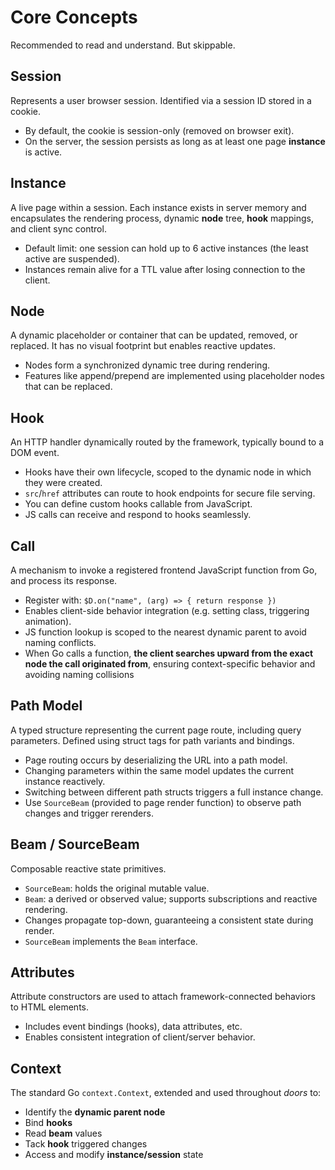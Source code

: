 # Core Concepts

Recommended to read and understand. But skippable.

## Session

Represents a user browser session. Identified via a session ID stored in a cookie.

- By default, the cookie is session-only (removed on browser exit).
- On the server, the session persists as long as at least one page **instance** is active.

## Instance

A live page within a session. Each instance exists in server memory and encapsulates the rendering process, dynamic **node** tree, **hook** mappings, and client sync control.

- Default limit: one session can hold up to 6 active instances (the least active are suspended).
- Instances remain alive for a TTL value after losing connection to the client.

## Node

A dynamic placeholder or container that can be updated, removed, or replaced. It has no visual footprint but enables reactive updates.

- Nodes form a synchronized dynamic tree during rendering.
- Features like append/prepend are implemented using placeholder nodes that can be replaced.

## Hook

An HTTP handler dynamically routed by the framework, typically bound to a DOM event.

- Hooks have their own lifecycle, scoped to the dynamic node in which they were created.
- `src`/`href` attributes can route to hook endpoints for secure file serving.
- You can define custom hooks callable from JavaScript.
- JS calls can receive and respond to hooks seamlessly.

## Call

A mechanism to invoke a registered frontend JavaScript function from Go, and process its response.

- Register with: `$D.on("name", (arg) => { return response })`
- Enables client-side behavior integration (e.g. setting class, triggering animation).
- JS function lookup is scoped to the nearest dynamic parent to avoid naming conflicts.
- When Go calls a function, **the client searches upward from the exact node the call originated from**, ensuring context-specific behavior and avoiding naming collisions

## Path Model

A typed structure representing the current page route, including query parameters. Defined using struct tags for path variants and bindings.

- Page routing occurs by deserializing the URL into a path model.
- Changing parameters within the same model updates the current instance reactively.
- Switching between different path structs triggers a full instance change.
- Use `SourceBeam` (provided to page render function) to observe path changes and trigger rerenders.

## Beam / SourceBeam

Composable reactive state primitives.

- `SourceBeam`: holds the original mutable value.
- `Beam`: a derived or observed value; supports subscriptions and reactive rendering.
- Changes propagate top-down, guaranteeing a consistent state during render.
- `SourceBeam` implements the `Beam` interface.

## Attributes

Attribute constructors are used to attach framework-connected behaviors to HTML elements.

- Includes event bindings (hooks), data attributes, etc.
- Enables consistent integration of client/server behavior.

## Context

The standard Go `context.Context`, extended and used throughout *doors* to:

- Identify the **dynamic parent node**
- Bind **hooks**
- Read **beam** values
- Tack **hook** triggered changes
- Access and modify **instance/session** state

